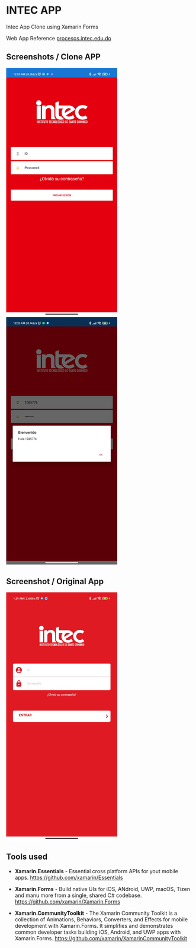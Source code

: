 # INTEC APP

Intec App Clone using Xamarin Forms

Web App Reference [procesos.intec.edu.do](https://procesos.intec.edu.do)

## Screenshots / Clone APP

<img width="300" src="Screenshots/ss1.jpg">
<img width="300" src="Screenshots/ss2.jpg">

## Screenshot / Original App

<img width="300" src="Screenshots/ss3.jpg">

## Tools used

- **Xamarin.Essentials** - Essential cross platform APIs for yout mobile apps.
<https://github.com/xamarin/Essentials>

- **Xamarin.Forms** - Build native UIs for iOS, ANdroid, UWP, macOS, Tizen and manu more from a single, shared C# codebase.
<https://github.com/xamarin/Xamarin.Forms>

- **Xamarin.CommunityToolkit** - The Xamarin Community Toolkit is a collection of Animations, Behaviors, Converters, and Effects for mobile development with Xamarin.Forms. It simplifies and demonstrates common developer tasks building iOS, Android, and UWP apps with Xamarin.Forms.
<https://github.com/xamarin/XamarinCommunityToolkit>